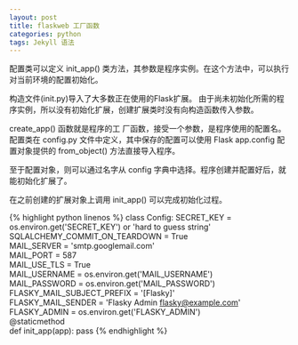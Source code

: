 ```yaml
---
layout: post
title: flaskweb 工厂函数
categories: python
tags: Jekyll 语法
---
```


配置类可以定义 init_app() 类方法，其参数是程序实例。在这个方法中，可以执行对当前环境的配置初始化。

构造文件(init.py)导入了大多数正在使用的Flask扩展。
由于尚未初始化所需的程序实例，所以没有初始化扩展，创建扩展类时没有向构造函数传入参数。 

create_app() 函数就是程序的工 厂函数，接受一个参数，是程序使用的配置名。
配置类在 config.py 文件中定义，其中保存的配置可以使用 Flask app.config 配置对象提供的 from_object() 方法直接导入程序。

至于配置对象，则可以通过名字从 config 字典中选择。程序创建并配置好后，就能初始化扩展了。

在之前创建的扩展对象上调用 init_app() 可以完成初始化过程。

{% highlight python linenos %}
class Config:
    SECRET_KEY = os.environ.get('SECRET_KEY') or 'hard to guess string'  
    SQLALCHEMY_COMMIT_ON_TEARDOWN = True  
    MAIL_SERVER = 'smtp.googlemail.com'  
    MAIL_PORT = 587  
    MAIL_USE_TLS = True  
    MAIL_USERNAME = os.environ.get('MAIL_USERNAME')  
    MAIL_PASSWORD = os.environ.get('MAIL_PASSWORD')  
    FLASKY_MAIL_SUBJECT_PREFIX = '[Flasky]'  
    FLASKY_MAIL_SENDER = 'Flasky Admin <flasky@example.com>'  
    FLASKY_ADMIN = os.environ.get('FLASKY_ADMIN')  
    @staticmethod  
    def init_app(app):
        pass
{% endhighlight %}